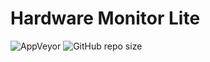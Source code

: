 # Hardware Monitor Lite

![AppVeyor](https://img.shields.io/appveyor/build/NguyenTrungNghia1996/HardwareMonitorLite?style=plastic&logo=appveyor)
![GitHub repo size](https://img.shields.io/github/repo-size/NguyenTrungNghia1996/HardwareMonitorLite?label=Project%20size)
